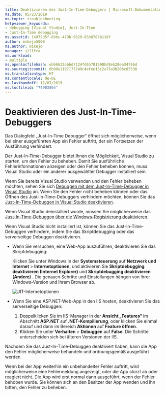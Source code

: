```yaml
---
title: Deaktivieren des Just-In-Time-Debuggers | Microsoft-Dokumentation
ms.date: 05/23/2018
ms.topic: troubleshooting
helpviewer_keywords:
- debugging [Visual Studio], Just-In-Time
- Just-In-Time debugging
ms.assetid: 14972d5f-69bc-479b-9529-03b8787b118f
author: mikejo5000
ms.author: mikejo
manager: jillfra
ms.workload:
- multiple
ms.openlocfilehash: eb66615abbd7124fd6b781598bd8eb28ea34756d
ms.sourcegitcommit: 0b90e1197173749c4efee15c2a75a3b206c85538
ms.translationtype: HT
ms.contentlocale: de-DE
ms.lasthandoff: 12/07/2019
ms.locfileid: "74903864"
---
```

# <a name="disable-the-just-in-time-debugger"></a>Deaktivieren des Just-In-Time-Debuggers

Das Dialogfeld „Just-In-Time Debugger“ öffnet sich möglicherweise, wenn bei einer ausgeführten App ein Fehler auftritt, der ein Fortsetzen der Ausführung verhindert.

Der Just-In-Time-Debugger bietet Ihnen die Möglichkeit, Visual Studio zu starten, um den Fehler zu beheben. Damit Sie ausführliche Fehlerinformationen anzeigen oder den Fehler beheben können, muss Visual Studio oder ein anderer ausgewählter Debugger installiert sein.

Wenn Sie bereits Visual Studio verwenden und den Fehler beheben möchten, sehen Sie sich [Debuggen mit dem Just-In-Time-Debugger in Visual Studio](../debugger/debug-using-the-just-in-time-debugger.md) an. Wenn Sie den Fehler nicht beheben können oder das Öffnen des Just-In-Time-Debuggers verhindern möchten, können Sie das [Just-In-Time-Debuggen in Visual Studio deaktivieren](debug-using-the-just-in-time-debugger.md#BKMK_Enabling).

Wenn Visual Studio deinstalliert wurde, müssen Sie möglicherweise das [Just-In-Time-Debuggen über die Windows-Registrierung deaktivieren](debug-using-the-just-in-time-debugger.md#disable-just-in-time-debugging-from-the-windows-registry).

Wenn Visual Studio nicht installiert ist, können Sie das Just-In-Time-Debuggen verhindern, indem Sie das Skriptdebugging oder das serverseitige Debuggen deaktivieren.

- Wenn Sie versuchen, eine Web-App auszuführen, deaktivieren Sie das Skriptdebugging:

  Klicken Sie unter Windows in der **Systemsteuerung** auf **Netzwerk und Internet** > **Internetoptionen**, und aktivieren Sie **Skriptdebugging deaktivieren (Internet Explorer)** und **Skriptdebugging deaktivieren (Andere)** . Die genauen Schritte und Einstellungen hängen von Ihrer Windows-Version und Ihrem Browser ab.

  ![JIT-Internetoptionen](../debugger/media/jitinternetoptions.png "JIT-Internetoptionen")

- Wenn Sie eine ASP.NET-Web-App in den IIS hosten, deaktivieren Sie das serverseitige Debuggen:

  1. Doppelklicken Sie im IIS-Manager in der **Ansicht „Features“** im Abschnitt **ASP.NET** auf **.NET-Kompilierung**, oder klicken Sie einmal darauf und dann im Bereich **Aktionen** auf **Feature öffnen**.
  1. Klicken Sie unter **Verhalten** > **Debuggen** auf **False**. Die Schritte unterscheiden sich bei älteren Versionen der IIS.

Nachdem Sie das Just-In-Time-Debuggen deaktiviert haben, kann die App den Fehler möglicherweise behandeln und ordnungsgemäß ausgeführt werden.

Wenn bei der App weiterhin ein unbehandelter Fehler auftritt, wird möglicherweise eine Fehlermeldung angezeigt, oder die App stürzt ab oder reagiert nicht. Die App wird erst normal dann ausgeführt, wenn der Fehler behoben wurde. Sie können sich an den Besitzer der App wenden und ihn bitten, den Fehler zu beheben.
